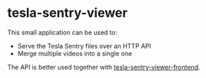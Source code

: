 # tesla-sentry-viewer

This small application can be used to:

- Serve the Tesla Sentry files over an HTTP API
- Merge multiple videos into a single one

The API is better used together with
[tesla-sentry-viewer-frontend](https://github.com/denysvitali/tesla-sentry-viewer-frontend).
